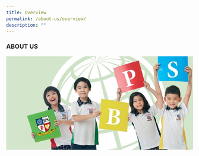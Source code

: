```yaml
---
title: Overview
permalink: /about-us/overview/
description: ""
---
```

### ABOUT US

![](/images/bps_for%20website.jpg)